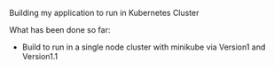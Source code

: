 Building my application to run in Kubernetes Cluster

What has been done so far:
- Build to run in a single node cluster with minikube via Version1 and Version1.1